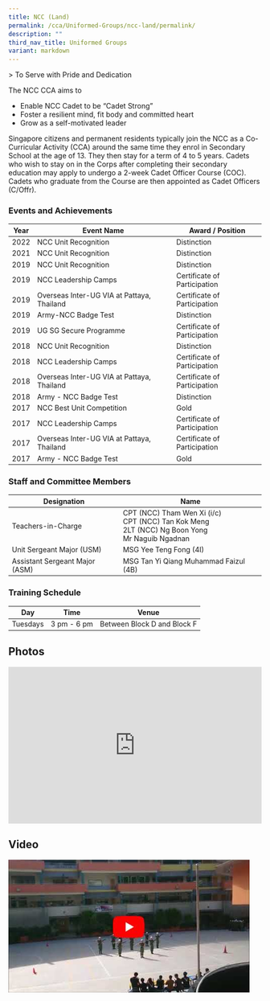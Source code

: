 ```yaml
---
title: NCC (Land)
permalink: /cca/Uniformed-Groups/ncc-land/permalink/
description: ""
third_nav_title: Uniformed Groups
variant: markdown
---
```

&gt; To Serve with Pride and Dedication

The NCC CCA aims to  

*   Enable NCC Cadet to be “Cadet Strong”
*   Foster a resilient mind, fit body and committed heart
*   Grow as a self-motivated leader

Singapore citizens and permanent residents typically join the NCC as a Co-Curricular Activity (CCA) around the same time they enrol in Secondary School at the age of 13. They then stay for a term of 4 to 5 years. Cadets who wish to stay on in the Corps after completing their secondary education may apply to undergo a 2-week Cadet Officer Course (COC). Cadets who graduate from the Course are then appointed as Cadet Officers (C/Offr).

### Events and Achievements

| Year | Event Name | Award / Position |
| --- | --- | --- |
| 2022 | NCC Unit Recognition | Distinction |
| 2021 | NCC Unit Recognition | Distinction |
| 2019 | NCC Unit Recognition | Distinction |
| 2019 | NCC Leadership Camps | Certificate of Participation |
| 2019 | Overseas Inter-UG VIA at Pattaya, Thailand | Certificate of Participation |
| 2019 | Army-NCC Badge Test | Distinction |
| 2019 | UG SG Secure Programme | Certificate of Participation |
| 2018 | NCC Unit Recognition | Distinction |
| 2018 | NCC Leadership Camps | Certificate of Participation |
| 2018 | Overseas Inter-UG VIA at Pattaya, Thailand | Certificate of Participation |
| 2018 | Army - NCC Badge Test | Distinction |
| 2017 | NCC Best Unit Competition | Gold |
| 2017 | NCC Leadership Camps | Certificate of Participation |
| 2017 | Overseas Inter-UG VIA at Pattaya, Thailand | Certificate of Participation |
| 2017 | Army - NCC Badge Test | Gold |


### Staff and Committee Members

| Designation | Name|
|---|---|
| Teachers-in-Charge 	| CPT (NCC) Tham Wen Xi (i/c) <br>CPT (NCC) Tan Kok Meng <br>2LT (NCC) Ng Boon Yong <br>Mr Naguib Ngadnan 	|
| Unit Sergeant Major (USM) 	| MSG Yee Teng Fong (4I) 	|
| Assistant Sergeant Major (ASM) 	| MSG Tan Yi Qiang Muhammad Faizul (4B) 	|

### Training Schedule

| Day | Time | Venue |
| --- | --- | --- |
| Tuesdays | 3 pm - 6 pm | Between Block D and Block F |

Photos
------
<div style="position:relative;width:100%;padding-bottom: 62%;height: 0; overflow: hidden;"><iframe style="position: absolute; top: 0; left: 0; width: 100%; height: 100%;" allowfullscreen="true" frameborder="0" src="https://docs.google.com/presentation/d/e/2PACX-1vTH893lfE0IAofeHlJSvwnQzk1sy3NFIQeowemLXVtEl6IkHJ4itvFPifnV6Jc9Q3LEECExol18zHKU/embed?start=false&amp;loop=false&amp;delayms=3000"></iframe></div>

Video
-----
[![NCC Fancy Drill](/images/mfss%20-%20ncc%20yt.jpg)](http://www.youtube.com/watch?v=W7IowZGW0DI/)